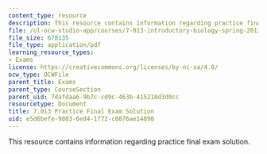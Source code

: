 ```yaml
---
content_type: resource
description: This resource contains information regarding practice final exam solution.
file: /ol-ocw-studio-app/courses/7-013-introductory-biology-spring-2013/e5d6befe98036ed41f72c0876ae14898_MIT7_013S13_Final_SP09-S.pdf
file_size: 678135
file_type: application/pdf
learning_resource_types:
- Exams
license: https://creativecommons.org/licenses/by-nc-sa/4.0/
ocw_type: OCWFile
parent_title: Exams
parent_type: CourseSection
parent_uid: 7dafdaa6-9b7c-cd9c-463b-415218d3d0cc
resourcetype: Document
title: 7.013 Practice Final Exam Solution
uid: e5d6befe-9803-6ed4-1f72-c0876ae14898
---
```

This resource contains information regarding practice final exam solution.